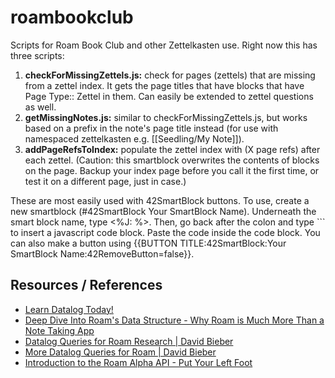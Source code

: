 # roambookclub
Scripts for Roam Book Club and other Zettelkasten use. Right now this has three scripts:

1. **checkForMissingZettels.js:** check for pages (zettels) that are missing from a zettel index. It gets the page titles that have blocks that have Page Type:: Zettel in them. Can easily be extended to zettel questions as well.
2. **getMissingNotes.js:** similar to checkForMissingZettels.js, but works based on a prefix in the note's page title instead (for use with namespaced zettelkasten e.g. [[Seedling/My Note]]).
3. **addPageRefsToIndex:** populate the zettel index with (X page refs) after each zettel. (Caution: this smartblock overwrites the contents of blocks on the page. Backup your index page before you call it the first time, or test it on a different page, just in case.)

These are most easily used with 42SmartBlock buttons. To use, create a new smartblock (#42SmartBlock Your SmartBlock Name). Underneath the smart block name, type <%J: %>. Then, go back after the colon and type ``` to insert a javascript code block. Paste the code inside the code block. You can also make a button using {{BUTTON TITLE:42SmartBlock:Your SmartBlock Name:42RemoveButton=false}}.

## Resources / References

* [Learn Datalog Today!](http://www.learndatalogtoday.org/)
* [Deep Dive Into Roam's Data Structure - Why Roam is Much More Than a Note Taking App](https://www.zsolt.blog/2021/01/Roam-Data-Structure-Query.html)
* [Datalog Queries for Roam Research | David Bieber](https://davidbieber.com/snippets/2020-12-22-datalog-queries-for-roam-research/)
* [More Datalog Queries for Roam | David Bieber](https://davidbieber.com/snippets/2021-01-04-more-datalog-queries-for-roam/)
* [Introduction to the Roam Alpha API - Put Your Left Foot](https://www.putyourleftfoot.in/introduction-to-the-roam-alpha-api)
